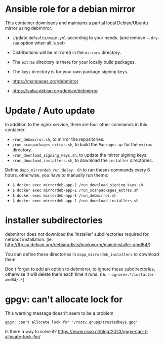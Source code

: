 # Ansible role for a debian mirror

This container downloads and maintains a partial local Debian/Ubuntu mirror using debmirror.

- Update `defaults/main.yml` according to your needs. (and remove `--dry-run` option when all is set)
- Distributions will be mirrored in the `mirrors` directory.
- The `extras` directory is there for your locally build packages.
- The `keys` directory is for your own package signing keys.

- https://manpages.org/debmirror
- https://salsa.debian.org/debian/debmirror

# Update / Auto update

In addition to the nginx service, there are four other commands in this container:

- `/run_debmirror.sh`, to mirror the repositories.
- `/run_scanpackages_extras.sh`, to build the `Packages.gz` for the `extras` directory.
- `/run_download_signing_keys.sh`, to update the mirror signing keys.
- `/run_download_installers.sh`, to download the `installer` directories.

Define `dapp_mirrordeb_run_delay: 6h` to run theses commands every 6 hours,
otherwise, you have to manually run theme:

- `$ docker exec mirrordeb-app-1 /run_download_signing_keys.sh`
- `$ docker exec mirrordeb-app-1 /run_scanpackages_extras.sh`
- `$ docker exec mirrordeb-app-1 /run_debmirror.sh`
- `$ docker exec mirrordeb-app-1 /run_download_installers.sh`

# installer subdirectories

debmirror does not download the 'installer' subdirectories required for netboot installation.
(ie. http://ftp.ca.debian.org/debian/dists/bookworm/main/installer-amd64/)

You can define these directories in `dapp_mirrordeb_installers` to download them.

Don't forget to add an option to debmirror, to ignore these subdirectories,
otherwise it will delete them each time it runs. (ie. `--ignore=.*/installer-amd64/.*`)

# gpgv: can't allocate lock for

This warning message doesn't seem to be a problem.

`gpgv: can't allocate lock for '/root/.gnupg/trustedkeys.gpg'`

Is there a way to solve it?
https://www.osso.nl/blog/2023/gpgv-can-t-allocate-lock-for/
